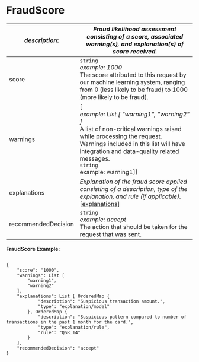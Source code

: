 
# FraudScore

| *description*: | *Fraud likelihood assessment consisting of a score, associated warning(s), and explanation(s) of score received.*|
|----|----|
| score |    ``` string ```  <br/>  *example: 1000* <br/> The score attributed to this request by our machine learning system, ranging from 0 (less likely to be fraud) to 1000 (more likely to be fraud).|
| warnings | [<br/> *example: List [ "warning1", "warning2" ]* <br/> A list of non-critical warnings raised while processing the request. Warnings included in this list will have integration and data-quality related messages. <br/> ```string``` <br/> example: warning1]]|
| explanations | *Explanation of the fraud score applied consisting of a description, type of the explanation, and rule (if applicable).* <br/> [[explanations](?path=docs/schemas-md/Explanations.md)]|
| recommendedDecision |    ``` string ```  <br/>  *example: accept* <br/> The action that should be taken for the request that was sent.|


**FraudScore Example:**

```{r}

{
    "score": "1000",
    "warnings": List [
        "warning1",
        "warning2"
    ],
    "explanations": List [ OrderedMap {
            "description": "Suspicious transaction amount.",
            "type": "explanation/model"
        }, OrderedMap {
            "description": "Suspicious pattern compared to number of transactions in the past 1 month for the card.",
            "type": "explanation/rule",
            "rule": "QSR_14"
        }
    ],
    "recommendedDecision": "accept"
}
```  





